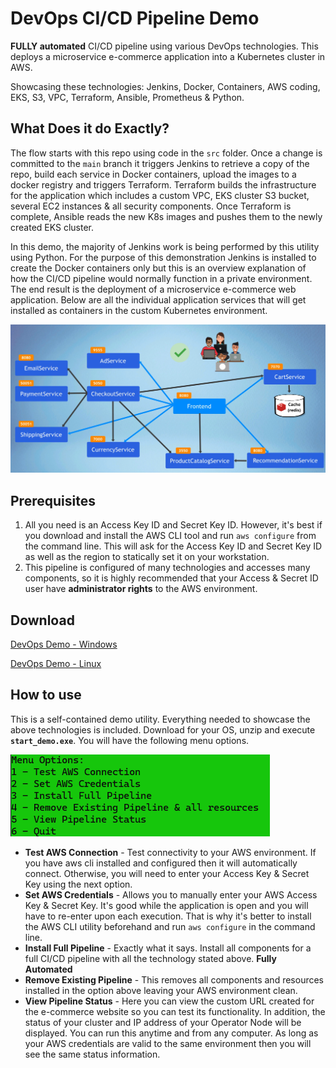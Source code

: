 # DevOps CI/CD Pipeline Demo

**FULLY automated** CI/CD pipeline using various DevOps technologies. 
This deploys a microservice e-commerce application into a Kubernetes cluster in AWS. 

Showcasing these technologies: Jenkins, Docker, Containers, AWS coding, EKS, S3, VPC, Terraform, Ansible, Prometheus & Python.

## What Does it do Exactly?

The flow starts with this repo using code in the `src` folder. Once a change is committed to the `main` branch it
triggers Jenkins to retrieve a copy of the repo, build each service in Docker containers, upload the images to a docker 
registry and triggers Terraform. Terraform builds the infrastructure for the application which includes a custom VPC, EKS cluster 
S3 bucket, several EC2 instances & all security components. Once Terraform is complete, Ansible reads the
new K8s images and pushes them to the newly created EKS cluster. 

In this demo, the majority of Jenkins work is being performed by this utility
using Python. For the purpose of this demonstration Jenkins is installed to create the Docker containers only but this is
an overview explanation of how the CI/CD pipeline would normally function in a private environment. The end result is the deployment of a microservice
e-commerce web application. Below are all the individual application services that will get installed as containers in the custom Kubernetes environment. 

![micro_service](media/microsevice.png)

## Prerequisites

1. All you need is an Access Key ID and Secret Key ID. However, it's best if you download and install the AWS CLI tool and run
`aws configure` from the command line. This will ask for the Access Key ID and Secret Key ID as well as the region to statically set it
on your workstation. 
2. This pipeline is configured of many technologies and accesses many components, so it is highly recommended that your Access & Secret ID user have **administrator rights** to the  AWS environment.

## Download 

[DevOps Demo - Windows](media/devops_demo.zip)

[DevOps Demo - Linux](media/devops_demo_linux.zip)

## How to use

This is a self-contained demo utility. Everything needed to showcase the above technologies is included. Download for your OS, unzip and execute **`start_demo.exe`**. 
You will have the following menu options.

![Menu](media/menu.png)

- **Test AWS Connection** - Test connectivity to your AWS environment. If you have aws cli installed and configured then 
    it will automatically connect. Otherwise, you will need to enter your Access Key & Secret Key using the next option.
- **Set AWS Credentials** - Allows you to manually enter your AWS Access Key & Secret Key. It's good while the application 
      is open and you will have to re-enter upon each execution. That is why it's better to install the AWS CLI utility 
      beforehand and run `aws configure` in the command line.
- **Install Full Pipeline** - Exactly what it says. Install all components for a full CI/CD pipeline with all the technology stated above. **Fully Automated**
- **Remove Existing Pipeline** - This removes all components and resources installed in the option above leaving your AWS environment clean.
- **View Pipeline Status** - Here you can view the custom URL created for the e-commerce website so you can test its functionality.
      In addition,  the status of your cluster and IP address of your Operator Node will be displayed.  You can run this anytime and 
      from any computer. As long as your AWS credentials are valid to the same environment then you will see the same status information.

